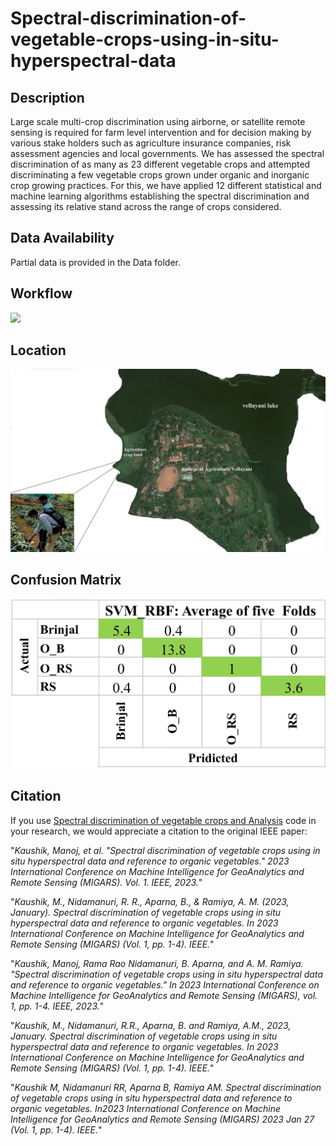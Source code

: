 # Spectral-discrimination-of-vegetable-crops-using-in-situ-hyperspectral-data


## Description
Large scale multi-crop discrimination using airborne, or satellite remote sensing is required for farm level intervention and for decision making by various stake holders such as agriculture insurance companies, risk assessment agencies and local governments. We has assessed the spectral discrimination of as many as 23 different vegetable crops and attempted discriminating a few vegetable crops grown under organic and inorganic crop growing practices. For this, we have applied 12 different statistical and machine learning algorithms establishing the spectral discrimination and assessing its relative stand across the range of crops considered.


## Data Availability
Partial data is provided in the Data folder.


## Workflow
<img src="figure/methodology-1.png"/>

## Location
<img src="figure/location-1.jpg"/>

## Confusion Matrix
<img src="figure/cnf_mtrix-1.jpg"/>

## Citation

If you use [Spectral discrimination of vegetable crops and Analysis](https://github.com/manojkaushik/Spectral-discrimination-of-vegetable-crops-using-in-situ-hyperspectral-data) code in your research, we would appreciate a citation to the original IEEE paper:

"*Kaushik, Manoj, et al. "Spectral discrimination of vegetable crops using in situ hyperspectral data and reference to organic vegetables." 2023 International Conference on Machine Intelligence for GeoAnalytics and Remote Sensing (MIGARS). Vol. 1. IEEE, 2023.*"

"*Kaushik, M., Nidamanuri, R. R., Aparna, B., & Ramiya, A. M. (2023, January). Spectral discrimination of vegetable crops using in situ hyperspectral data and reference to organic vegetables. In 2023 International Conference on Machine Intelligence for GeoAnalytics and Remote Sensing (MIGARS) (Vol. 1, pp. 1-4). IEEE.*"

"*Kaushik, Manoj, Rama Rao Nidamanuri, B. Aparna, and A. M. Ramiya. "Spectral discrimination of vegetable crops using in situ hyperspectral data and reference to organic vegetables." In 2023 International Conference on Machine Intelligence for GeoAnalytics and Remote Sensing (MIGARS), vol. 1, pp. 1-4. IEEE, 2023.*"

"*Kaushik, M., Nidamanuri, R.R., Aparna, B. and Ramiya, A.M., 2023, January. Spectral discrimination of vegetable crops using in situ hyperspectral data and reference to organic vegetables. In 2023 International Conference on Machine Intelligence for GeoAnalytics and Remote Sensing (MIGARS) (Vol. 1, pp. 1-4). IEEE.*"

"*Kaushik M, Nidamanuri RR, Aparna B, Ramiya AM. Spectral discrimination of vegetable crops using in situ hyperspectral data and reference to organic vegetables. In2023 International Conference on Machine Intelligence for GeoAnalytics and Remote Sensing (MIGARS) 2023 Jan 27 (Vol. 1, pp. 1-4). IEEE.*"